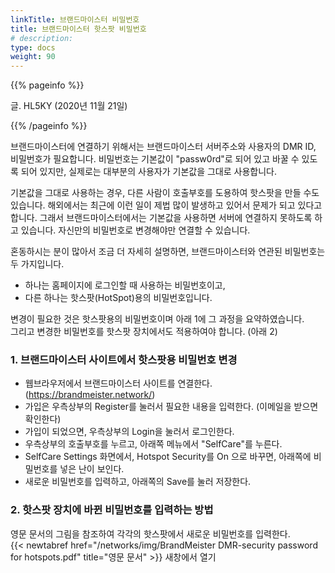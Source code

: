 ```yaml
---
linkTitle: 브랜드마이스터 비밀번호
title: 브랜드마이스터 핫스팟 비밀번호
# description:
type: docs
weight: 90
---
```


{{% pageinfo %}}

글. HL5KY (2020년 11월 21일)

{{% /pageinfo %}}


브랜드마이스터에 연결하기 위해서는 브랜드마이스터 서버주소와 사용자의 DMR ID, 비밀번호가 필요합니다. 비밀번호는 기본값이 "passw0rd"로 되어 있고 바꿀 수 있도록 되어 있지만, 실제로는 대부분의 사용자가 기본값을 그대로 사용합니다.<br>

기본값을 그대로 사용하는 경우, 다른 사람이 호출부호를 도용하여 핫스팟을 만들 수도 있습니다. 해외에서는 최근에 이런 일이 제법 많이 발생하고 있어서 문제가 되고 있다고 합니다. 그래서 브랜드마이스터에서는 기본값을 사용하면 서버에 연결하지 못하도록 하고 있습니다. 자신만의 비밀번호로 변경해야만 연결할 수 있습니다.<br>

혼동하시는 분이 많아서 조금 더 자세히 설명하면, 브랜드마이스터와 연관된 비밀번호는 두 가지입니다.<br>
- 하나는 홈페이지에 로그인할 때 사용하는 비밀번호이고,<br>
- 다른 하나는 핫스팟(HotSpot)용의 비밀번호입니다.<br>

변경이 필요한 것은 핫스팟용의 비밀번호이며 아래 1에 그 과정을 요약하였습니다.<br>
그리고 변경한 비밀번호를 핫스팟 장치에서도 적용하여야 합니다. (아래 2)<br>


### 1. 브랜드마이스터 사이트에서 핫스팟용 비밀번호 변경
- 웹브라우저에서 브랜드마이스터 사이트를 연결한다. (https://brandmeister.network/) 
- 가입은 우측상부의 Register를 눌러서 필요한 내용을 입력한다. (이메일을 받으면 확인한다) 
- 가입이 되었으면, 우측상부의 Login을 눌러서 로그인한다. 
- 우측상부의 호출부호를 누르고, 아래쪽 메뉴에서 "SelfCare"를 누른다. 
- SelfCare Settings 화면에서, Hotspot Security를 On 으로 바꾸면, 아래쪽에 비밀번호를 넣은 난이 보인다. 
- 새로운 비밀번호를 입력하고, 아래쪽의 Save를 눌러 저장한다. 


### 2. 핫스팟 장치에 바뀐 비밀번호를 입력하는 방법

영문 문서의 그림을 참조하여 각각의 핫스팟에서 새로운 비밀번호를 입력한다.<br>
{{< newtabref href="/networks/img/BrandMeister DMR-security password for hotspots.pdf" title="영문 문서" >}} 새창에서 열기<br>
